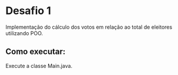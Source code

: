 # Desafio 1

Implementação do cálculo dos votos em relação ao total de eleitores utilizando POO.

## Como executar:

Execute a classe Main.java.
